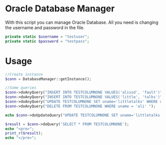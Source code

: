 # Oracle Database Manager
With this script you can manage Oracle Database.
All you need is changing the username and password in the file.

```php
private static $username = "testuser";
private static $password = "testpass";
```

# Usage

```php
//Create instance
$conn = DatabaseManager::getInstance();

//Some queries
$conn->doAnyQuery("INSERT INTO TESTCOLUMNONE VALUES('alissd', 'fault')");
$conn->doAnyQuery("INSERT INTO TESTCOLUMNONE VALUES('little', 'talks')");
$conn->doAnyQuery("UPDATE TESTCOLUMNONE SET uname='littletalks' WHERE uname='alissd'");
$conn->doAnyQuery("DELETE FROM TESTCOLUMNONE WHERE uname = 'ali' ");

echo $conn->doUpdateQuery("UPDATE TESTCOLUMNONE SET uname='littletalks' WHERE uname='little'");

$result = $conn->doQuery('SELECT * FROM TESTCOLUMNONE');
echo "<pre>";
print_r($result);
echo "</pre>";
```
